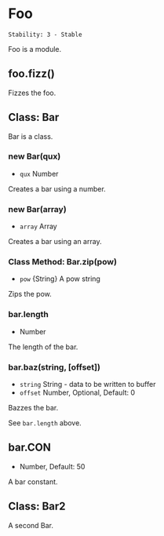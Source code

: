 # Foo

    Stability: 3 - Stable

Foo is a module.

## foo.fizz()

Fizzes the foo.

## Class: Bar

Bar is a class.

### new Bar(qux)

* `qux` Number

Creates a bar using a number.

### new Bar(array)

* `array` Array

Creates a bar using an array.

### Class Method: Bar.zip(pow)

* `pow` {String} A pow string

Zips the pow.

### bar.length

* Number

The length of the bar.

### bar.baz(string, [offset])

* `string` String - data to be written to buffer
* `offset` Number, Optional, Default: 0

Bazzes the bar.

See `bar.length` above.

## bar.CON

* Number, Default: 50

A bar constant.

## Class: Bar2

A second Bar.
